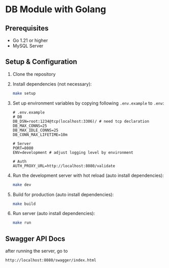 # DB Module with Golang

## Prerequisites
- Go 1.21 or higher
- MySQL Server

## Setup & Configuration

1. Clone the repository
2. Install dependencies (not necessary):

   ```bash
   make setup
   ```
3. Set up environment variables by copying following `.env.example` to `.env`:

   ```dosini
   # .env.example
   # DB
   DB_DSN=root:1234@tcp(localhost:3306)/ # need tcp declaration
   DB_MAX_CONNS=25
   DB_MAX_IDLE_CONNS=25
   DB_CONN_MAX_LIFETIME=10m

   # Server
   PORT=8080
   ENV=development # adjust logging level by environment

   # Auth
   AUTH_PROXY_URL=http://localhost:8080/validate
    ```
4. Run the development server with hot reload (auto install dependencies):

   ```bash
   make dev
   ```
5. Build for production (auto install dependencies):

   ```bash
   make build
   ```
6. Run server (auto install dependencies):

   ```bash
   make run
   ```

## Swagger API Docs

after running the server, go to

```
http://localhost:8080/swagger/index.html
```


